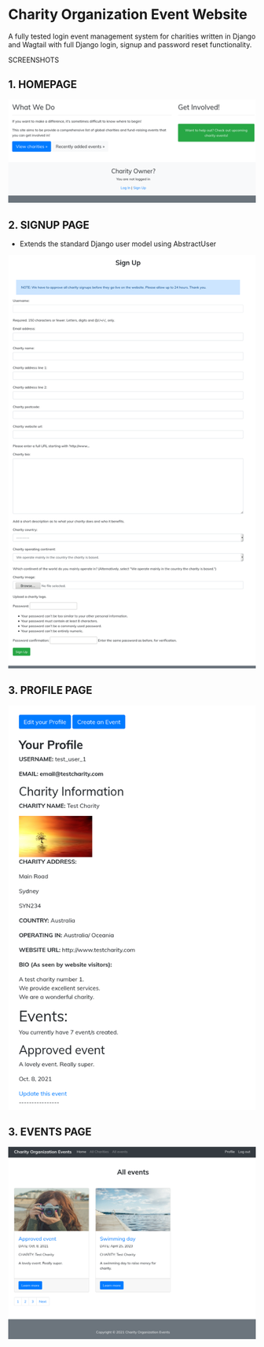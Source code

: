 # Charity Organization Event Website

A fully tested login event management system for charities written in Django and Wagtail with full Django login, signup and password reset functionality.

SCREENSHOTS
## 1. HOMEPAGE

![homepage](https://github.com/richardgourley/charity-organization-event-website/blob/main/sreenshots/homepage.png)

## 2. SIGNUP PAGE 
- Extends the standard Django user model using AbstractUser

![signuppage](https://github.com/richardgourley/charity-organization-event-website/blob/main/sreenshots/signuppage.png)

## 3. PROFILE PAGE 

![profilepage](https://github.com/richardgourley/charity-organization-event-website/blob/main/sreenshots/profilepage.png)

## 3. EVENTS PAGE 

![eventspage](https://github.com/richardgourley/charity-organization-event-website/blob/main/sreenshots/events.png)
